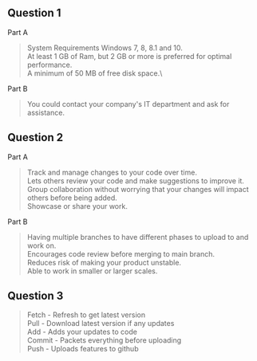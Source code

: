 ## Question 1

<p> Part A </p>

>System Requirements
> Windows 7, 8, 8.1 and 10.\
> At least 1 GB of Ram, but 2 GB or more is preferred for optimal performance.\
> A minimum of 50 MB of free disk space.\

<p> Part B </p>

>You could contact your company's IT department and ask for assistance.

## Question 2

<p> Part A </p>

>Track and manage changes to your code over time. \
>Lets others review your code and make suggestions to improve it. \
>Group collaboration without worrying that your changes will impact others before being added. \
>Showcase or share your work.

<p> Part B </p>

>Having multiple branches to have different phases to upload to and work on. \
>Encourages code review before merging to main branch. \
>Reduces risk of making your product unstable. \
>Able to work in smaller or larger scales.

## Question 3

>Fetch - Refresh to get latest version \
>Pull - Download latest version if any updates\
>Add - Adds your updates to code\
>Commit - Packets everything before uploading\
>Push - Uploads features to github
